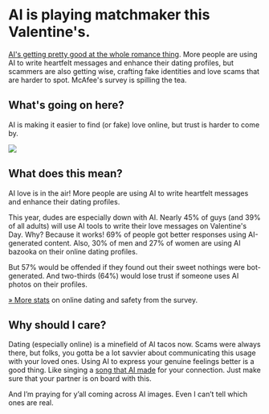# AI is playing matchmaker this Valentine's.

[AI's getting pretty good at the whole romance thing](https://www.businesswire.com/news/home/20240211785791/en/McAfee-Research-Reveals-Love-Bytes-45-of-Men-Will-Turn-to-AI-to-Write-Love-Messages-this-Valentine%E2%80%99s-Day?utm_source=bensbites\&utm_medium=referral\&utm_campaign=ai-is-playing-matchmaker-this-valentine-s). More people are using AI to write heartfelt messages and enhance their dating profiles, but scammers are also getting wise, crafting fake identities and love scams that are harder to spot. McAfee's survey is spilling the tea.

## What's going on here?

AI is making it easier to find (or fake) love online, but trust is harder to come by.

![](https://media.beehiiv.com/cdn-cgi/image/fit=scale-down,format=auto,onerror=redirect,quality=80/uploads/asset/file/ea6f9881-5dda-4f3e-91b6-9977703c99b6/image.png?t=1707827519)

## What does this mean?

AI love is in the air! More people are using AI to write heartfelt messages and enhance their dating profiles.

This year, dudes are especially down with AI. Nearly 45% of guys (and 39% of all adults) will use AI tools to write their love messages on Valentine's Day. Why? Because it works! 69% of people got better responses using AI-generated content. Also, 30% of men and 27% of women are using AI bazooka on their online dating profiles.

But 57% would be offended if they found out their sweet nothings were bot-generated. And two-thirds (64%) would lose trust if someone uses AI photos on their profiles.

[» More stats](https://www.businesswire.com/news/home/20240211785791/en/McAfee-Research-Reveals-Love-Bytes-45-of-Men-Will-Turn-to-AI-to-Write-Love-Messages-this-Valentine%E2%80%99s-Day?utm_source=bensbites\&utm_medium=referral\&utm_campaign=ai-is-playing-matchmaker-this-valentine-s) on online dating and safety from the survey.

## Why should I care?

Dating (especially online) is a minefield of AI tacos now. Scams were always there, but folks, you gotta be a lot savvier about communicating this usage with your loved ones. Using AI to express your genuine feelings better is a good thing. Like singing a [song that AI made](https://vdaysong.com/?utm_source=bensbites\&utm_medium=referral\&utm_campaign=ai-is-playing-matchmaker-this-valentine-s) for your connection. Just make sure that your partner is on board with this.

And I’m praying for y’all coming across AI images. Even I can’t tell which ones are real.
